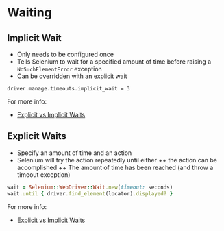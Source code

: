 # Waiting

## Implicit Wait

+ Only needs to be configured once
+ Tells Selenium to wait for a specified amount of time before raising a `NoSuchElementError` exception
+ Can be overridden with an explicit wait

`driver.manage.timeouts.implicit_wait = 3`

For more info:

+ [Explicit vs Implicit Waits](http://elementalselenium.com/tips/47-waiting)

## Explicit Waits

+ Specify an amount of time and an action
+ Selenium will try the action repeatedly until either
++ the action can be accomplished
++ The amount of time has been reached (and throw a timeout exception)

```ruby
wait = Selenium::WebDriver::Wait.new(timeout: seconds)
wait.until { driver.find_element(locator).displayed? }
```

For more info:

+ [Explicit vs Implicit Waits](http://elementalselenium.com/tips/47-waiting)
